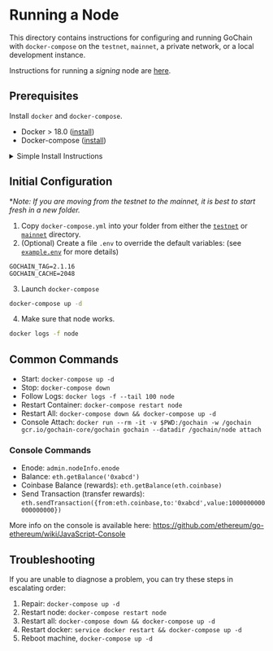 # Running a Node

This directory contains instructions for configuring and running GoChain with `docker-compose` on the `testnet`, `mainnet`, a private network, or a local development instance.

Instructions for running a *signing* node are [here](../signers/nodes).


## Prerequisites

Install `docker` and `docker-compose`.

* Docker > 18.0 ([install](https://docs.docker.com/install/))
* Docker-compose ([install](https://docs.docker.com/compose/install/))

<details>
  <summary>Simple Install Instructions</summary>

Docker:

```sh
sudo rm /var/lib/apt/lists/*
sudo apt-get update
curl -fsSL https://get.docker.com/ | sudo sh
docker info
```

Docker Compose:

```sh
curl -L https://github.com/docker/compose/releases/download/1.21.2/docker-compose-`uname -s`-`uname -m` -o /usr/local/bin/docker-compose
chmod +x /usr/local/bin/docker-compose
docker-compose --version
```
</details>

## Initial Configuration

\**Note: If you are moving from the testnet to the mainnet, it is best to start fresh in a new folder.*

1. Copy `docker-compose.yml` into your folder from either the [`testnet`](testnet) or [`mainnet`](mainnet) directory.
2. (Optional) Create a file `.env` to override the default variables: (see [`example.env`](example.env) for more details)
```
GOCHAIN_TAG=2.1.16
GOCHAIN_CACHE=2048
```
3. Launch `docker-compose`

```sh
docker-compose up -d
```

4. Make sure that node works.

```sh
docker logs -f node
```

## Common Commands

- Start: `docker-compose up -d`
- Stop: `docker-compose down`
- Follow Logs: `docker logs -f --tail 100 node`
- Restart Container: `docker-compose restart node`
- Restart All: `docker-compose down && docker-compose up -d`
- Console Attach: `docker run --rm -it -v $PWD:/gochain -w /gochain gcr.io/gochain-core/gochain gochain --datadir /gochain/node attach`

### Console Commands

- Enode: `admin.nodeInfo.enode`
- Balance: `eth.getBalance('0xabcd')`
- Coinbase Balance (rewards): `eth.getBalance(eth.coinbase)` 
- Send Transaction (transfer rewards): `eth.sendTransaction({from:eth.coinbase,to:'0xabcd',value:1000000000000000000})`

More info on the console is available here: https://github.com/ethereum/go-ethereum/wiki/JavaScript-Console

## Troubleshooting

If you are unable to diagnose a problem, you can try these steps in escalating order:

1) Repair: `docker-compose up -d`
2) Restart node: `docker-compose restart node`
3) Restart all: `docker-compose down && docker-compose up -d`
4) Restart docker: `service docker restart && docker-compose up -d`
5) Reboot machine, `docker-compose up -d`
